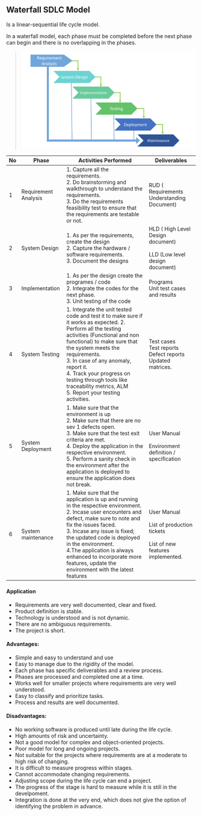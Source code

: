 ## Waterfall SDLC Model
Is a linear-sequential life cycle model.

In a waterfall model, each phase must be completed before the next phase can begin and there is no overlapping in the phases.

> ![sdlc_waterfall_model](../images/sdlc_waterfall_model.png)

<table class="tablepress tablepress-id-6"><thead><tr class="row-1 odd"><th class="column-1">No</th><th class="column-2">Phase</th><th class="column-3">Activities Performed</th><th class="column-4">Deliverables</th></tr></thead><tbody class="row-hover"><tr class="row-2 even"><td class="column-1">1</td><td class="column-2">Requirement Analysis</td><td class="column-3">1. Capture all the requirements.<br> 2. Do brainstorming and walkthrough to understand the requirements.<br> 3. Do the requirements feasibility test to ensure that the requirements are testable or not.<br></td><td class="column-4">RUD ( Requirements Understanding Document)</td></tr><tr class="row-3 odd"><td class="column-1">2</td><td class="column-2">System Design</td><td class="column-3">1. As per the requirements, create the design<br> 2. Capture the hardware / software requirements.<br> 3. Document the designs<br></td><td class="column-4">HLD ( High Level Design document)<br> <br> LLD (Low level design document)<br></td></tr><tr class="row-4 even"><td class="column-1">3</td><td class="column-2">Implementation</td><td class="column-3">1. As per the design create the programes / code<br> 2. Integrate the codes for the next phase.<br> 3. Unit testing of the code<br></td><td class="column-4">Programs<br> Unit test cases and results<br></td></tr><tr class="row-5 odd"><td class="column-1">4</td><td class="column-2">System Testing</td><td class="column-3">1. Integrate the unit tested code and test it to make sure if it works as expected.                          2. Perform all the testing activities (Functional and non functional) to make sure that the system meets the requirements.<br> 3. In case of any anomaly, report it. <br> 4. Track your progress on testing through tools like traceability metrics, ALM<br> 5. Report your testing activities. <br></td><td class="column-4">Test cases<br> Test reports<br> Defect reports<br> Updated matrices.<br></td></tr><tr class="row-6 even"><td class="column-1">5</td><td class="column-2">System Deployment</td><td class="column-3">1. Make sure that the environment is up<br> 2. Make sure that there are no sev 1 defects open.<br> 3. Make sure that the test exit criteria are met. <br> 4. Deploy the application in the respective environment.<br> 5. Perform a sanity check in the environment after the application is deployed to ensure the application does not break. <br></td><td class="column-4">User Manual<br> <br> Environment definition / specification<br></td></tr><tr class="row-7 odd"><td class="column-1">6</td><td class="column-2">System maintenance</td><td class="column-3">1. Make sure that the application is up and running in the respective environment.<br> 2. Incase user encounters and defect, make sure to note and fix the issues faced.<br> 3. Incase any issue is fixed; the updated code is deployed in the environment. <br> 4.The application is always enhanced to incorporate more features, update the environment with the latest features<br></td><td class="column-4">User Manual<br> <br> List of production tickets<br> <br> List of new features implemented.<br></td></tr></tbody></table>

#### Application
* Requirements are very well documented, clear and fixed.
* Product definition is stable.
* Technology is understood and is not dynamic.
* There are no ambiguous requirements.
* The project is short.

#### Advantages:
* Simple and easy to understand and use
* Easy to manage due to the rigidity of the model.
* Each phase has specific deliverables and a review process.
* Phases are processed and completed one at a time.
* Works well for smaller projects where requirements are very well understood.
* Easy to classify and prioritize tasks.
* Process and results are well documented.

#### Disadvantages:
* No working software is produced until late during the life cycle.
* High amounts of risk and uncertainty.
* Not a good model for complex and object-oriented projects.
* Poor model for long and ongoing projects.
* Not suitable for the projects where requirements are at a moderate to high risk of changing.
* It is difficult to measure progress within stages.
* Cannot accommodate changing requirements.
* Adjusting scope during the life cycle can end a project.
* The progress of the stage is hard to measure while it is still in the develpoment.
* Integration is done at the very end, which does not give the option of identifying the problem in advance.
